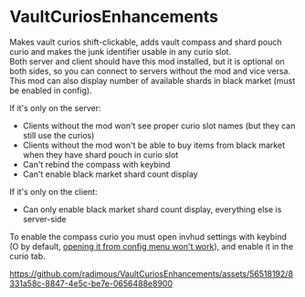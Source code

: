 # VaultCuriosEnhancements
Makes vault curios shift-clickable, adds vault compass and shard pouch curio and makes the junk identifier usable in any curio slot.  
Both server and client should have this mod installed, but it is optional on both sides, so you can connect to servers without the mod and vice versa.  
This mod can also display number of available shards in black market (must be enabled in config).

If it's only on the server:  
- Clients without the mod won't see proper curio slot names (but they can still use the curios)  
- Clients without the mod won't be able to buy items from black market when they have shard pouch in curio slot
- Can't rebind the compass with keybind
- Can't enable black market shard count display  

If it's only on the client:
- Can only enable black market shard count display, everything else is server-side

To enable the compass curio you must open invhud settings with keybind (O by default, [opening it from config menu won't work](https://legacy.curseforge.com/minecraft/mc-mods/inventory-hud-forge/issues/99)), and enable it in the curio tab.

https://github.com/radimous/VaultCuriosEnhancements/assets/56518192/8331a58c-8847-4e5c-be7e-0656488e8900

